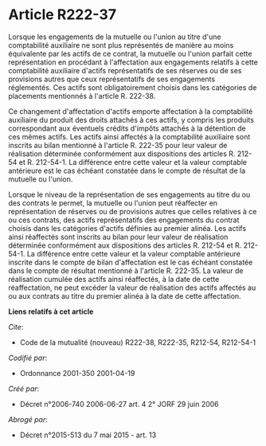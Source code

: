 # Article R222-37

Lorsque les engagements de la mutuelle ou l'union au titre d'une comptabilité auxiliaire ne sont plus représentés de manière
au moins équivalente par les actifs de ce contrat, la mutuelle ou l'union parfait cette représentation en procédant à
l'affectation aux engagements relatifs à cette comptabilité auxiliaire d'actifs représentatifs de ses réserves ou de ses
provisions autres que ceux représentatifs de ses engagements réglementés. Ces actifs sont obligatoirement choisis dans les
catégories de placements mentionnés à l'article R. 222-38.

Ce changement d'affectation d'actifs emporte affectation à la comptabilité auxiliaire du produit des droits attachés à ces
actifs, y compris les produits correspondant aux éventuels crédits d'impôts attachés à la détention de ces mêmes actifs. Les
actifs ainsi affectés à la comptabilité auxiliaire sont inscrits au bilan mentionné à l'article R. 222-35 pour leur valeur de
réalisation déterminée conformément aux dispositions des articles R. 212-54 et R. 212-54-1. La différence entre cette valeur
et la valeur comptable antérieure est le cas échéant constatée dans le compte de résultat de la mutuelle ou l'union.

Lorsque le niveau de la représentation de ses engagements au titre du ou des contrats le permet, la mutuelle ou l'union peut
réaffecter en représentation de réserves ou de provisions autres que celles relatives à ce ou ces contrats, des actifs
représentatifs des engagements du contrat choisis dans les catégories d'actifs définies au premier alinéa. Les actifs ainsi
réaffectés sont inscrits au bilan pour leur valeur de réalisation déterminée conformément aux dispositions des articles R.
212-54 et R. 212-54-1. La différence entre cette valeur et la valeur comptable antérieure inscrite dans le compte de bilan
d'affectation est le cas échéant constatée dans le compte de résultat mentionné à l'article R. 222-35. La valeur de
réalisation cumulée des actifs ainsi réaffectés, à la date de cette réaffectation, ne peut excéder la valeur de réalisation
des actifs affectés au ou aux contrats au titre du premier alinéa à la date de cette affectation.

**Liens relatifs à cet article**

_Cite_:

  - Code de la mutualité (nouveau) R222-38, R222-35, R212-54, R212-54-1

_Codifié par_:

  - Ordonnance 2001-350 2001-04-19

_Créé par_:

  - Décret n°2006-740 2006-06-27 art. 4 2° JORF 29 juin 2006

_Abrogé par_:

  - Décret n°2015-513 du 7 mai 2015 - art. 13
